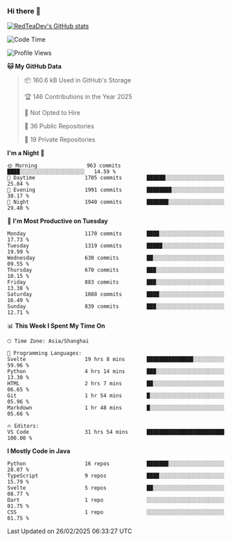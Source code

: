 ### Hi there 👋

<!--
**RedTeaDev/RedTeaDev** is a ✨ _special_ ✨ repository because its `README.md` (this file) appears on your GitHub profile.

Here are some ideas to get you started:

- 🔭 I’m currently working on ...
- 🌱 I’m currently learning ...
- 👯 I’m looking to collaborate on ...
- 🤔 I’m looking for help with ...
- 💬 Ask me about ...
- 📫 How to reach me: ...
- 😄 Pronouns: ...
- ⚡ Fun fact: ...
-->

<!--
[![wakatime](https://wakatime.com/badge/user/6b101ed0-04c0-4490-9283-eb61f2efff96.svg)](https://wakatime.com/@6b101ed0-04c0-4490-9283-eb61f2efff96)
!-->

[![RedTeaDev's GitHub stats](https://github-readme-stats.vercel.app/api?username=RedTeaDev\&include_all_commits=true)](https://github.com/anuraghazra/github-readme-stats)
<!--
[![willianrod's wakatime stats](https://github-readme-stats.vercel.app/api/wakatime?username=RedTeaDev)](https://github.com/anuraghazra/github-readme-stats)
!-->
<!--START_SECTION:waka-->
![Code Time](http://img.shields.io/badge/Code%20Time-3%2C039%20hrs%2036%20mins-blue)

![Profile Views](http://img.shields.io/badge/Profile%20Views-7-blue)

**🐱 My GitHub Data** 

> 📦 160.6 kB Used in GitHub's Storage 
 > 
> 🏆 146 Contributions in the Year 2025
 > 
> 🚫 Not Opted to Hire
 > 
> 📜 36 Public Repositories 
 > 
> 🔑 19 Private Repositories 
 > 
**I'm a Night 🦉** 

```text
🌞 Morning                963 commits         ████░░░░░░░░░░░░░░░░░░░░░   14.59 % 
🌆 Daytime                1705 commits        ██████░░░░░░░░░░░░░░░░░░░   25.84 % 
🌃 Evening                1991 commits        ████████░░░░░░░░░░░░░░░░░   30.17 % 
🌙 Night                  1940 commits        ███████░░░░░░░░░░░░░░░░░░   29.40 % 
```
📅 **I'm Most Productive on Tuesday** 

```text
Monday                   1170 commits        ████░░░░░░░░░░░░░░░░░░░░░   17.73 % 
Tuesday                  1319 commits        █████░░░░░░░░░░░░░░░░░░░░   19.99 % 
Wednesday                630 commits         ██░░░░░░░░░░░░░░░░░░░░░░░   09.55 % 
Thursday                 670 commits         ███░░░░░░░░░░░░░░░░░░░░░░   10.15 % 
Friday                   883 commits         ███░░░░░░░░░░░░░░░░░░░░░░   13.38 % 
Saturday                 1088 commits        ████░░░░░░░░░░░░░░░░░░░░░   16.49 % 
Sunday                   839 commits         ███░░░░░░░░░░░░░░░░░░░░░░   12.71 % 
```


📊 **This Week I Spent My Time On** 

```text
🕑︎ Time Zone: Asia/Shanghai

💬 Programming Languages: 
Svelte                   19 hrs 8 mins       ███████████████░░░░░░░░░░   59.96 % 
Python                   4 hrs 14 mins       ███░░░░░░░░░░░░░░░░░░░░░░   13.30 % 
HTML                     2 hrs 7 mins        ██░░░░░░░░░░░░░░░░░░░░░░░   06.65 % 
Git                      1 hr 54 mins        █░░░░░░░░░░░░░░░░░░░░░░░░   05.96 % 
Markdown                 1 hr 48 mins        █░░░░░░░░░░░░░░░░░░░░░░░░   05.66 % 

🔥 Editors: 
VS Code                  31 hrs 54 mins      █████████████████████████   100.00 % 
```

**I Mostly Code in Java** 

```text
Python                   16 repos            ███████░░░░░░░░░░░░░░░░░░   28.07 % 
TypeScript               9 repos             ████░░░░░░░░░░░░░░░░░░░░░   15.79 % 
Svelte                   5 repos             ██░░░░░░░░░░░░░░░░░░░░░░░   08.77 % 
Dart                     1 repo              ░░░░░░░░░░░░░░░░░░░░░░░░░   01.75 % 
CSS                      1 repo              ░░░░░░░░░░░░░░░░░░░░░░░░░   01.75 % 
```




 Last Updated on 26/02/2025 06:33:27 UTC
<!--END_SECTION:waka-->


